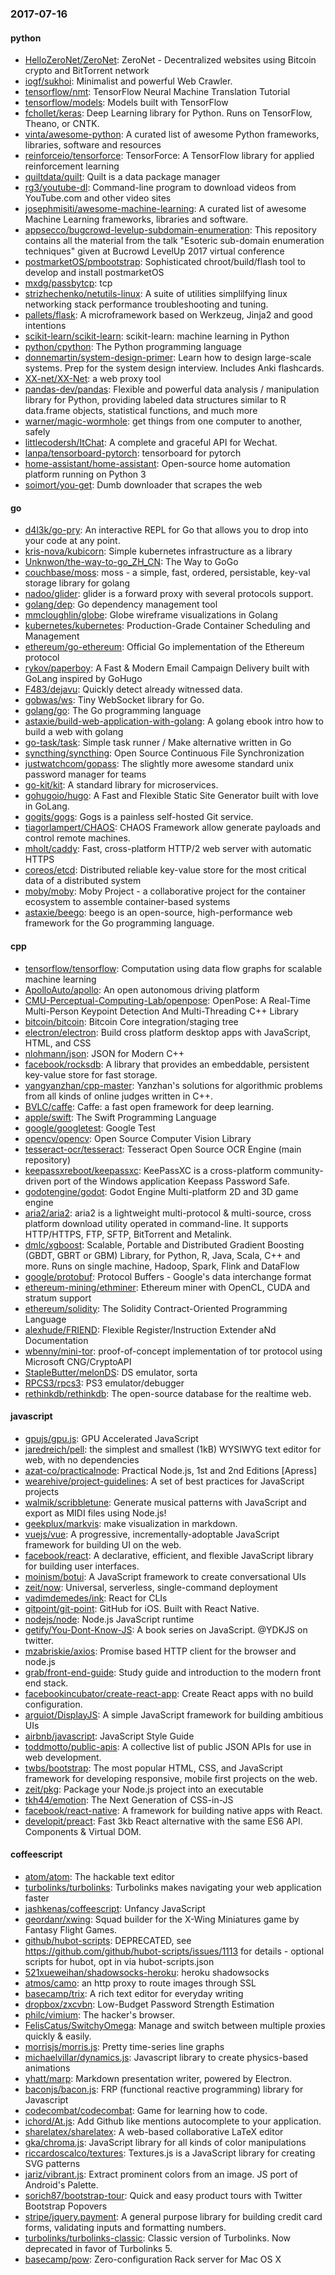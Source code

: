 ### 2017-07-16

#### python
* [HelloZeroNet/ZeroNet](https://github.com/HelloZeroNet/ZeroNet): ZeroNet - Decentralized websites using Bitcoin crypto and BitTorrent network
* [iogf/sukhoi](https://github.com/iogf/sukhoi): Minimalist and powerful Web Crawler.
* [tensorflow/nmt](https://github.com/tensorflow/nmt): TensorFlow Neural Machine Translation Tutorial
* [tensorflow/models](https://github.com/tensorflow/models): Models built with TensorFlow
* [fchollet/keras](https://github.com/fchollet/keras): Deep Learning library for Python. Runs on TensorFlow, Theano, or CNTK.
* [vinta/awesome-python](https://github.com/vinta/awesome-python): A curated list of awesome Python frameworks, libraries, software and resources
* [reinforceio/tensorforce](https://github.com/reinforceio/tensorforce): TensorForce: A TensorFlow library for applied reinforcement learning
* [quiltdata/quilt](https://github.com/quiltdata/quilt): Quilt is a data package manager
* [rg3/youtube-dl](https://github.com/rg3/youtube-dl): Command-line program to download videos from YouTube.com and other video sites
* [josephmisiti/awesome-machine-learning](https://github.com/josephmisiti/awesome-machine-learning): A curated list of awesome Machine Learning frameworks, libraries and software.
* [appsecco/bugcrowd-levelup-subdomain-enumeration](https://github.com/appsecco/bugcrowd-levelup-subdomain-enumeration): This repository contains all the material from the talk "Esoteric sub-domain enumeration techniques" given at Bucrowd LevelUp 2017 virtual conference
* [postmarketOS/pmbootstrap](https://github.com/postmarketOS/pmbootstrap): Sophisticated chroot/build/flash tool to develop and install postmarketOS
* [mxdg/passbytcp](https://github.com/mxdg/passbytcp): tcp
* [strizhechenko/netutils-linux](https://github.com/strizhechenko/netutils-linux): A suite of utilities simplilfying linux networking stack performance troubleshooting and tuning.
* [pallets/flask](https://github.com/pallets/flask): A microframework based on Werkzeug, Jinja2 and good intentions
* [scikit-learn/scikit-learn](https://github.com/scikit-learn/scikit-learn): scikit-learn: machine learning in Python
* [python/cpython](https://github.com/python/cpython): The Python programming language
* [donnemartin/system-design-primer](https://github.com/donnemartin/system-design-primer): Learn how to design large-scale systems. Prep for the system design interview. Includes Anki flashcards.
* [XX-net/XX-Net](https://github.com/XX-net/XX-Net): a web proxy tool
* [pandas-dev/pandas](https://github.com/pandas-dev/pandas): Flexible and powerful data analysis / manipulation library for Python, providing labeled data structures similar to R data.frame objects, statistical functions, and much more
* [warner/magic-wormhole](https://github.com/warner/magic-wormhole): get things from one computer to another, safely
* [littlecodersh/ItChat](https://github.com/littlecodersh/ItChat): A complete and graceful API for Wechat. 
* [lanpa/tensorboard-pytorch](https://github.com/lanpa/tensorboard-pytorch): tensorboard for pytorch
* [home-assistant/home-assistant](https://github.com/home-assistant/home-assistant):  Open-source home automation platform running on Python 3
* [soimort/you-get](https://github.com/soimort/you-get):  Dumb downloader that scrapes the web

#### go
* [d4l3k/go-pry](https://github.com/d4l3k/go-pry): An interactive REPL for Go that allows you to drop into your code at any point.
* [kris-nova/kubicorn](https://github.com/kris-nova/kubicorn): Simple kubernetes infrastructure as a library
* [Unknwon/the-way-to-go_ZH_CN](https://github.com/Unknwon/the-way-to-go_ZH_CN): The Way to GoGo
* [couchbase/moss](https://github.com/couchbase/moss): moss - a simple, fast, ordered, persistable, key-val storage library for golang
* [nadoo/glider](https://github.com/nadoo/glider): glider is a forward proxy with several protocols support.
* [golang/dep](https://github.com/golang/dep): Go dependency management tool
* [mmcloughlin/globe](https://github.com/mmcloughlin/globe): Globe wireframe visualizations in Golang
* [kubernetes/kubernetes](https://github.com/kubernetes/kubernetes): Production-Grade Container Scheduling and Management
* [ethereum/go-ethereum](https://github.com/ethereum/go-ethereum): Official Go implementation of the Ethereum protocol
* [rykov/paperboy](https://github.com/rykov/paperboy):  A Fast & Modern Email Campaign Delivery built with GoLang inspired by GoHugo
* [F483/dejavu](https://github.com/F483/dejavu): Quickly detect already witnessed data.
* [gobwas/ws](https://github.com/gobwas/ws): Tiny WebSocket library for Go.
* [golang/go](https://github.com/golang/go): The Go programming language
* [astaxie/build-web-application-with-golang](https://github.com/astaxie/build-web-application-with-golang): A golang ebook intro how to build a web with golang
* [go-task/task](https://github.com/go-task/task): Simple task runner / Make alternative written in Go
* [syncthing/syncthing](https://github.com/syncthing/syncthing): Open Source Continuous File Synchronization
* [justwatchcom/gopass](https://github.com/justwatchcom/gopass): The slightly more awesome standard unix password manager for teams
* [go-kit/kit](https://github.com/go-kit/kit): A standard library for microservices.
* [gohugoio/hugo](https://github.com/gohugoio/hugo): A Fast and Flexible Static Site Generator built with love in GoLang.
* [gogits/gogs](https://github.com/gogits/gogs): Gogs is a painless self-hosted Git service.
* [tiagorlampert/CHAOS](https://github.com/tiagorlampert/CHAOS): CHAOS Framework allow generate payloads and control remote machines.
* [mholt/caddy](https://github.com/mholt/caddy): Fast, cross-platform HTTP/2 web server with automatic HTTPS
* [coreos/etcd](https://github.com/coreos/etcd): Distributed reliable key-value store for the most critical data of a distributed system
* [moby/moby](https://github.com/moby/moby): Moby Project - a collaborative project for the container ecosystem to assemble container-based systems
* [astaxie/beego](https://github.com/astaxie/beego): beego is an open-source, high-performance web framework for the Go programming language.

#### cpp
* [tensorflow/tensorflow](https://github.com/tensorflow/tensorflow): Computation using data flow graphs for scalable machine learning
* [ApolloAuto/apollo](https://github.com/ApolloAuto/apollo): An open autonomous driving platform
* [CMU-Perceptual-Computing-Lab/openpose](https://github.com/CMU-Perceptual-Computing-Lab/openpose): OpenPose: A Real-Time Multi-Person Keypoint Detection And Multi-Threading C++ Library
* [bitcoin/bitcoin](https://github.com/bitcoin/bitcoin): Bitcoin Core integration/staging tree
* [electron/electron](https://github.com/electron/electron): Build cross platform desktop apps with JavaScript, HTML, and CSS
* [nlohmann/json](https://github.com/nlohmann/json): JSON for Modern C++
* [facebook/rocksdb](https://github.com/facebook/rocksdb): A library that provides an embeddable, persistent key-value store for fast storage.
* [yangyanzhan/cpp-master](https://github.com/yangyanzhan/cpp-master): Yanzhan's solutions for algorithmic problems from all kinds of online judges written in C++.
* [BVLC/caffe](https://github.com/BVLC/caffe): Caffe: a fast open framework for deep learning.
* [apple/swift](https://github.com/apple/swift): The Swift Programming Language
* [google/googletest](https://github.com/google/googletest): Google Test
* [opencv/opencv](https://github.com/opencv/opencv): Open Source Computer Vision Library
* [tesseract-ocr/tesseract](https://github.com/tesseract-ocr/tesseract): Tesseract Open Source OCR Engine (main repository)
* [keepassxreboot/keepassxc](https://github.com/keepassxreboot/keepassxc): KeePassXC is a cross-platform community-driven port of the Windows application Keepass Password Safe.
* [godotengine/godot](https://github.com/godotengine/godot): Godot Engine  Multi-platform 2D and 3D game engine
* [aria2/aria2](https://github.com/aria2/aria2): aria2 is a lightweight multi-protocol & multi-source, cross platform download utility operated in command-line. It supports HTTP/HTTPS, FTP, SFTP, BitTorrent and Metalink.
* [dmlc/xgboost](https://github.com/dmlc/xgboost): Scalable, Portable and Distributed Gradient Boosting (GBDT, GBRT or GBM) Library, for Python, R, Java, Scala, C++ and more. Runs on single machine, Hadoop, Spark, Flink and DataFlow
* [google/protobuf](https://github.com/google/protobuf): Protocol Buffers - Google's data interchange format
* [ethereum-mining/ethminer](https://github.com/ethereum-mining/ethminer): Ethereum miner with OpenCL, CUDA and stratum support
* [ethereum/solidity](https://github.com/ethereum/solidity): The Solidity Contract-Oriented Programming Language
* [alexhude/FRIEND](https://github.com/alexhude/FRIEND): Flexible Register/Instruction Extender aNd Documentation
* [wbenny/mini-tor](https://github.com/wbenny/mini-tor): proof-of-concept implementation of tor protocol using Microsoft CNG/CryptoAPI
* [StapleButter/melonDS](https://github.com/StapleButter/melonDS): DS emulator, sorta
* [RPCS3/rpcs3](https://github.com/RPCS3/rpcs3): PS3 emulator/debugger
* [rethinkdb/rethinkdb](https://github.com/rethinkdb/rethinkdb): The open-source database for the realtime web.

#### javascript
* [gpujs/gpu.js](https://github.com/gpujs/gpu.js): GPU Accelerated JavaScript
* [jaredreich/pell](https://github.com/jaredreich/pell):  the simplest and smallest (1kB) WYSIWYG text editor for web, with no dependencies
* [azat-co/practicalnode](https://github.com/azat-co/practicalnode): Practical Node.js, 1st and 2nd Editions [Apress]
* [wearehive/project-guidelines](https://github.com/wearehive/project-guidelines): A set of best practices for JavaScript projects
* [walmik/scribbletune](https://github.com/walmik/scribbletune): Generate musical patterns with JavaScript and export as MIDI files using Node.js!
* [geekplux/markvis](https://github.com/geekplux/markvis): make visualization in markdown. 
* [vuejs/vue](https://github.com/vuejs/vue): A progressive, incrementally-adoptable JavaScript framework for building UI on the web.
* [facebook/react](https://github.com/facebook/react): A declarative, efficient, and flexible JavaScript library for building user interfaces.
* [moinism/botui](https://github.com/moinism/botui):  A JavaScript framework to create conversational UIs
* [zeit/now](https://github.com/zeit/now): Universal, serverless, single-command deployment
* [vadimdemedes/ink](https://github.com/vadimdemedes/ink):  React for CLIs
* [gitpoint/git-point](https://github.com/gitpoint/git-point):  GitHub for iOS. Built with React Native.
* [nodejs/node](https://github.com/nodejs/node): Node.js JavaScript runtime 
* [getify/You-Dont-Know-JS](https://github.com/getify/You-Dont-Know-JS): A book series on JavaScript. @YDKJS on twitter.
* [mzabriskie/axios](https://github.com/mzabriskie/axios): Promise based HTTP client for the browser and node.js
* [grab/front-end-guide](https://github.com/grab/front-end-guide):  Study guide and introduction to the modern front end stack.
* [facebookincubator/create-react-app](https://github.com/facebookincubator/create-react-app): Create React apps with no build configuration.
* [arguiot/DisplayJS](https://github.com/arguiot/DisplayJS): A simple JavaScript framework for building ambitious UIs
* [airbnb/javascript](https://github.com/airbnb/javascript): JavaScript Style Guide
* [toddmotto/public-apis](https://github.com/toddmotto/public-apis): A collective list of public JSON APIs for use in web development.
* [twbs/bootstrap](https://github.com/twbs/bootstrap): The most popular HTML, CSS, and JavaScript framework for developing responsive, mobile first projects on the web.
* [zeit/pkg](https://github.com/zeit/pkg): Package your Node.js project into an executable
* [tkh44/emotion](https://github.com/tkh44/emotion):  The Next Generation of CSS-in-JS
* [facebook/react-native](https://github.com/facebook/react-native): A framework for building native apps with React.
* [developit/preact](https://github.com/developit/preact):  Fast 3kb React alternative with the same ES6 API. Components & Virtual DOM.

#### coffeescript
* [atom/atom](https://github.com/atom/atom): The hackable text editor
* [turbolinks/turbolinks](https://github.com/turbolinks/turbolinks): Turbolinks makes navigating your web application faster
* [jashkenas/coffeescript](https://github.com/jashkenas/coffeescript): Unfancy JavaScript
* [geordanr/xwing](https://github.com/geordanr/xwing): Squad builder for the X-Wing Miniatures game by Fantasy Flight Games.
* [github/hubot-scripts](https://github.com/github/hubot-scripts): DEPRECATED, see https://github.com/github/hubot-scripts/issues/1113 for details - optional scripts for hubot, opt in via hubot-scripts.json
* [521xueweihan/shadowsocks-heroku](https://github.com/521xueweihan/shadowsocks-heroku):  heroku  shadowsocks
* [atmos/camo](https://github.com/atmos/camo):  an http proxy to route images through SSL
* [basecamp/trix](https://github.com/basecamp/trix): A rich text editor for everyday writing
* [dropbox/zxcvbn](https://github.com/dropbox/zxcvbn): Low-Budget Password Strength Estimation
* [philc/vimium](https://github.com/philc/vimium): The hacker's browser.
* [FelisCatus/SwitchyOmega](https://github.com/FelisCatus/SwitchyOmega): Manage and switch between multiple proxies quickly & easily.
* [morrisjs/morris.js](https://github.com/morrisjs/morris.js): Pretty time-series line graphs
* [michaelvillar/dynamics.js](https://github.com/michaelvillar/dynamics.js): Javascript library to create physics-based animations
* [yhatt/marp](https://github.com/yhatt/marp): Markdown presentation writer, powered by Electron.
* [baconjs/bacon.js](https://github.com/baconjs/bacon.js): FRP (functional reactive programming) library for Javascript
* [codecombat/codecombat](https://github.com/codecombat/codecombat): Game for learning how to code.
* [ichord/At.js](https://github.com/ichord/At.js): Add Github like mentions autocomplete to your application.
* [sharelatex/sharelatex](https://github.com/sharelatex/sharelatex): A web-based collaborative LaTeX editor
* [gka/chroma.js](https://github.com/gka/chroma.js): JavaScript library for all kinds of color manipulations
* [riccardoscalco/textures](https://github.com/riccardoscalco/textures): Textures.js is a JavaScript library for creating SVG patterns
* [jariz/vibrant.js](https://github.com/jariz/vibrant.js): Extract prominent colors from an image. JS port of Android's Palette.
* [sorich87/bootstrap-tour](https://github.com/sorich87/bootstrap-tour): Quick and easy product tours with Twitter Bootstrap Popovers
* [stripe/jquery.payment](https://github.com/stripe/jquery.payment): A general purpose library for building credit card forms, validating inputs and formatting numbers.
* [turbolinks/turbolinks-classic](https://github.com/turbolinks/turbolinks-classic): Classic version of Turbolinks. Now deprecated in favor of Turbolinks 5.
* [basecamp/pow](https://github.com/basecamp/pow): Zero-configuration Rack server for Mac OS X
